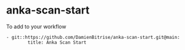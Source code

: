 # anka-scan-start

To add to your workflow

```
- git::https://github.com/DamienBitrise/anka-scan-start.git@main:
        title: Anka Scan Start
```
